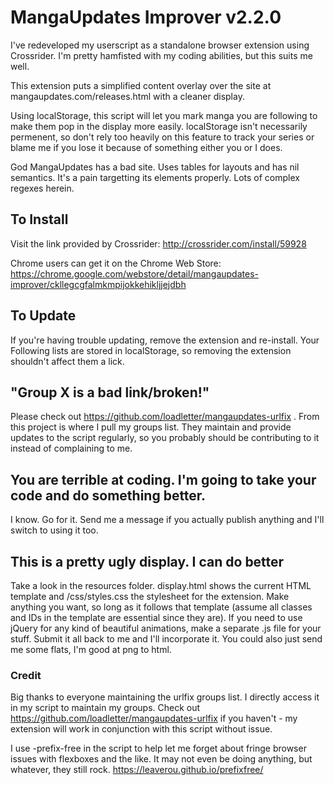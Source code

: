 # MangaUpdates Improver v2.2.0

I've redeveloped my userscript as a standalone browser extension using Crossrider.  I'm pretty hamfisted with my coding abilities, but this suits me well.

This extension puts a simplified content overlay over the site at mangaupdates.com/releases.html with a cleaner display.

Using localStorage, this script will let you mark manga you are following to make them pop in the display more easily. localStorage isn't necessarily permenent, so don't rely too heavily on this feature to track your series or blame me if you lose it because of something either you or I does.

God MangaUpdates has a bad site. Uses tables for layouts and has nil semantics. It's a pain targetting its elements properly.  Lots of complex regexes herein.

## To Install

Visit the link provided by Crossrider: http://crossrider.com/install/59928

Chrome users can get it on the Chrome Web Store: https://chrome.google.com/webstore/detail/mangaupdates-improver/ckllegcgfalmkmpijokkehikljjejdbh

## To Update

If you're having trouble updating, remove the extension and re-install.  Your Following lists are stored in localStorage, so removing the extension shouldn't affect them  a lick.

## "Group X is a bad link/broken!"

Please check out https://github.com/loadletter/mangaupdates-urlfix . From this project is where I pull my groups list.  They maintain and provide updates to the script regularly, so you probably should be contributing to it instead of complaining to me.

## You are terrible at coding.  I'm going to take your code and do something better.

I know.  Go for it.  Send me a message if you actually publish anything and I'll switch to using it too.

## This is a pretty ugly display.  I can do better

Take a look in the resources folder.  display.html shows the current HTML template and /css/styles.css the stylesheet for the extension.  Make anything you want, so long as it follows that template (assume all classes and IDs in the template are essential since they are).  If you need to use jQuery for any kind of beautiful animations, make a separate .js file for your stuff.  Submit it all back to me and I'll incorporate it.  You could also just send me some flats, I'm good at png to html.

### Credit

Big thanks to everyone maintaining the urlfix groups list.  I directly access it in my script to maintain my groups.  Check out https://github.com/loadletter/mangaupdates-urlfix if you haven't - my extension will work in conjunction with this script without issue.

I use -prefix-free in the script to help let me forget about fringe browser issues with flexboxes and the like.  It may not even be doing anything, but whatever, they still rock.  https://leaverou.github.io/prefixfree/